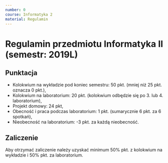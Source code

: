 ```yaml
---
number: 0
course: Informatyka 2
material: Regulamin
---
```


# Regulamin przedmiotu Informatyka II (semestr: 2019L)
  
## Punktacja
- Kolokwium na wykładzie pod koniec semestru: 50 pkt. (mniej niż 25 pkt. oznacza 0 pkt.),
- Kolokwium na laboratorium: 20 pkt. (kolokwium odbędzie się po 3. lub 4. laboratorium),
- Projekt domowy: 24 pkt,
- Obecność i praca podczas laboratorium: 1 pkt. (sumarycznie 6 pkt. za 6 spotkań),
- Nieobecność na laboratorium: -3 pkt. za każdą nieobecność.

## Zaliczenie
Aby otrzymać zaliczenie należy uzyskać minimum 50% pkt. z kolokwium na wykładzie i 50% pkt. za laboratorium.
